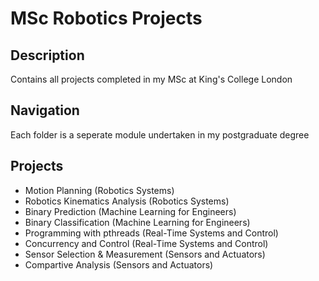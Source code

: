 # MSc Robotics Projects

## Description
Contains all projects completed in my MSc at King's College London

## Navigation
Each folder is a seperate module undertaken in my postgraduate degree

## Projects
- Motion Planning (Robotics Systems)
- Robotics Kinematics Analysis (Robotics Systems)
- Binary Prediction (Machine Learning for Engineers)
- Binary Classification (Machine Learning for Engineers)
- Programming with pthreads (Real-Time Systems and Control)
- Concurrency and Control (Real-Time Systems and Control)
- Sensor Selection & Measurement (Sensors and Actuators)
- Compartive Analysis (Sensors and Actuators)
